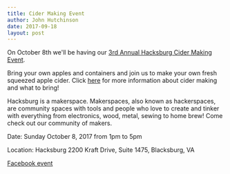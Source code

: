 ```yaml
---
title: Cider Making Event
author: John Hutchinson
date: 2017-09-18
layout: post
---
```


On October 8th we'll be having our [3rd Annual Hacksburg Cider Making Event](https://wiki.hacksburg.org/events:2017:cider_making_event_2017). 

Bring your own apples and containers and join us to make your own fresh squeezed apple cider. Click [here](https://wiki.hacksburg.org/events:2017:cidermaking) for more information about cider making and what to bring!

Hacksburg is a makerspace. Makerspaces, also known as hackerspaces, are community spaces with tools and people who love to create and tinker with everything from electronics, wood, metal, sewing to home brew! Come check out our community of makers.

Date: Sunday October 8, 2017 from 1pm to 5pm

Location: Hacksburg 2200 Kraft Drive, Suite 1475, Blacksburg, VA

[Facebook event]( https://www.facebook.com/events/364214887346525/)